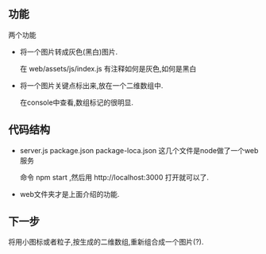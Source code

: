 ## 功能

两个功能

* 将一个图片转成灰色(黑白)图片.

    在 web/assets/js/index.js 有注释如何是灰色,如何是黑白

* 将一个图片关键点标出来,放在一个二维数组中.

    在console中查看,数组标记的很明显.

## 代码结构

* server.js package.json package-loca.json  这几个文件是node做了一个web服务

    命令 npm start ,然后用 http://localhost:3000 打开就可以了.

* web文件夹才是上面介绍的功能.

## 下一步

将用小图标或者粒子,按生成的二维数组,重新组合成一个图片(?).